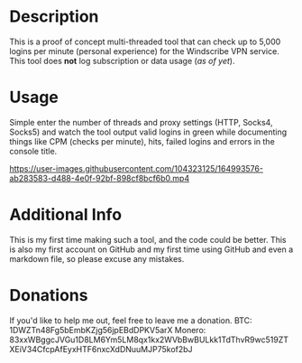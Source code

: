 # Description
This is a proof of concept multi-threaded tool that can check up to 5,000 logins per minute (personal experience) for the Windscribe VPN service. This tool does **not** log subscription or data usage (*as of yet*).

# Usage
Simple enter the number of threads and proxy settings (HTTP, Socks4, Socks5) and watch the tool output valid logins in green while documenting things like CPM (checks per minute), hits, failed logins and errors in the console title.



https://user-images.githubusercontent.com/104323125/164993576-ab283583-d488-4e0f-92bf-898cf8bcf6b0.mp4

# Additional Info
This is my first time making such a tool, and the code could be better. This is also my first account on GitHub and my first time using GitHub and even a markdown file, so please excuse any mistakes.

# Donations
If you'd like to help me out, feel free to leave me a donation.
BTC: 1DWZTn48Fg5bEmbKZjg56jpEBdDPKV5arX
Monero: 83xxWBggcJVGu1D8LM6Ym5LM8qx1kx2WVbBwBULkk1TdThvR9wc519ZTXEiV34CfcpAfEyxHTF6nxcXdDNuuMJP75kof2bJ
